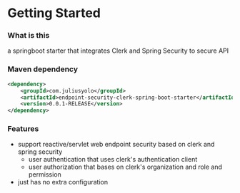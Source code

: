 # Getting Started

### What is this

a springboot starter that integrates Clerk and Spring Security to secure API

### Maven dependency

```xml
<dependency>
    <groupId>com.juliusyolo</groupId>
    <artifactId>endpoint-security-clerk-spring-boot-starter</artifactId>
    <version>0.0.1-RELEASE</version>
</dependency>
```

### Features
- support reactive/servlet web endpoint security based on clerk and spring security
  - user authentication that uses clerk's authentication client
  - user authorization that bases on clerk's organization and role and permission
- just has no extra configuration